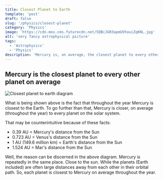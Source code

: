 ```yaml
---
title: Closest Planet to Earth
template: 'post'
draft: false
slug: '/physics/closest-planet'
category: 'Physics'
image: 'https://cdn.mos.cms.futurecdn.net/5QBcJGR3apmUVhouiZqKNL.jpg'
alt: 'very fancy astrophysical picture'
tags:
  - 'Astrophysics'
  - 'Physics'
description: 'Mercury is, on average, the closest planet to every other planet in the solar system.'
---
```


## Mercury is the closest planet to every other planet on average

![Closest planet to earth diagram](https://www.extremetech.com/wp-content/uploads/2019/03/media_sizes_full_figure4.gif)

What is being shown above is the fact that throughout the year Mercury is closest to the Earth. To go further than that, Mercury is closer, on average (throughout the year) to every planet on the solar system.

That may be counterintuitive because of these facts:

- 0.39 AU = Mercury's distance from the Sun
- 0.723 AU = Venus's distance from the Sun
- 1 AU (149.6 million km) = Earth's distance from the Sun
- 1.524 AU = Mar's distance from the Sun

Well, the reason can be discerned in the above diagram. Mercury is repeatedly in the same place. Close to the sun. While the planets (Earth included) are often large distances away from each other in their orbital path. So, each planet is closest to Mercury on average throughout the year.
